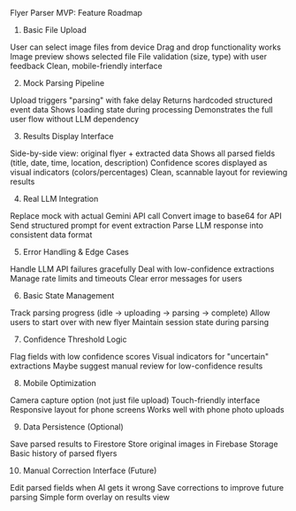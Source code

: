 Flyer Parser MVP: Feature Roadmap
1. Basic File Upload

User can select image files from device
Drag and drop functionality works
Image preview shows selected file
File validation (size, type) with user feedback
Clean, mobile-friendly interface

2. Mock Parsing Pipeline

Upload triggers "parsing" with fake delay
Returns hardcoded structured event data
Shows loading state during processing
Demonstrates the full user flow without LLM dependency

3. Results Display Interface

Side-by-side view: original flyer + extracted data
Shows all parsed fields (title, date, time, location, description)
Confidence scores displayed as visual indicators (colors/percentages)
Clean, scannable layout for reviewing results

4. Real LLM Integration

Replace mock with actual Gemini API call
Convert image to base64 for API
Send structured prompt for event extraction
Parse LLM response into consistent data format

5. Error Handling & Edge Cases

Handle LLM API failures gracefully
Deal with low-confidence extractions
Manage rate limits and timeouts
Clear error messages for users

6. Basic State Management

Track parsing progress (idle → uploading → parsing → complete)
Allow users to start over with new flyer
Maintain session state during parsing

7. Confidence Threshold Logic

Flag fields with low confidence scores
Visual indicators for "uncertain" extractions
Maybe suggest manual review for low-confidence results

8. Mobile Optimization

Camera capture option (not just file upload)
Touch-friendly interface
Responsive layout for phone screens
Works well with phone photo uploads

9. Data Persistence (Optional)

Save parsed results to Firestore
Store original images in Firebase Storage
Basic history of parsed flyers

10. Manual Correction Interface (Future)

Edit parsed fields when AI gets it wrong
Save corrections to improve future parsing
Simple form overlay on results view

